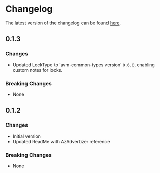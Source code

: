 # Changelog

The latest version of the changelog can be found [here](https://github.com/Azure/bicep-registry-modules/blob/main/avm/res/network/p2s-vpn-gateway/CHANGELOG.md).

## 0.1.3

### Changes

- Updated LockType to 'avm-common-types version' `0.6.0`, enabling custom notes for locks.

### Breaking Changes

- None

## 0.1.2

### Changes

- Initial version
- Updated ReadMe with AzAdvertizer reference

### Breaking Changes

- None
